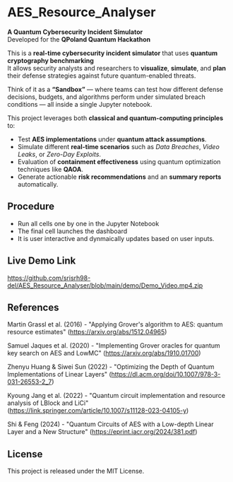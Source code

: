 # AES_Resource_Analyser

**A Quantum Cybersecurity Incident Simulator**  
Developed for the **QPoland Quantum Hackathon** 

This is a **real-time cybersecurity incident simulator** that uses **quantum cryptography benchmarking**  
It allows security analysts and researchers to **visualize**, **simulate**, and **plan** their defense strategies against future quantum-enabled threats.

Think of it as a **“Sandbox”** — where teams can test how different defense decisions, budgets, and algorithms perform under simulated breach conditions — all inside a single Jupyter notebook.

This project leverages both **classical and quantum-computing principles** to:
- Test **AES implementations** under **quantum attack assumptions**.
- Simulate different **real-time scenarios** such as *Data Breaches*, *Video Leaks*, or *Zero-Day Exploits*.  
- Evaluation of  **containment effectiveness** using quantum optimization techniques like **QAOA**.  
- Generate actionable **risk recommendations** and an **summary reports** automatically.


## Procedure 

- Run all cells one by one in the Jupyter Notebook 
- The final cell launches the dashboard 
- It is user interactive and dynmaically updates based on user inputs.

## Live Demo Link 

https://github.com/srisrh98-del/AES_Resource_Analyser/blob/main/demo/Demo_Video.mp4.zip


## References 

Martin Grassl et al. (2016) - "Applying Grover's algorithm to AES: quantum resource estimates" (https://arxiv.org/abs/1512.04965)

Samuel Jaques et al. (2020) - "Implementing Grover oracles for quantum key search on AES and LowMC" (https://arxiv.org/abs/1910.01700)

Zhenyu Huang & Siwei Sun (2022) - "Optimizing the Depth of Quantum Implementations of Linear Layers" (https://dl.acm.org/doi/10.1007/978-3-031-26553-2_7)

Kyoung Jang et al. (2022) - "Quantum circuit implementation and resource analysis of LBlock and LiCi" (https://link.springer.com/article/10.1007/s11128-023-04105-y)

Shi & Feng (2024) - "Quantum Circuits of AES with a Low-depth Linear Layer and a New Structure" (https://eprint.iacr.org/2024/381.pdf)


## License
This project is released under the MIT License.  




